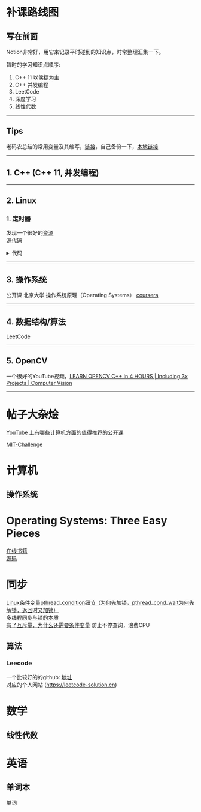 # 补课路线图

## 写在前面
Notion非常好，用它来记录平时碰到的知识点，时常整理汇集一下。

暂时的学习知识点顺序:<br>
1. C++ 11 以侯捷为主
2. C++ 并发编程
3. LeetCode
4. 深度学习
5. 线性代数

*****

## Tips
老码农总结的常用变量及其缩写，[链接](https://zhuanlan.zhihu.com/p/395995314)，自己备份一下，[本地链接](tips/abbr.md)
*****

## 1. C++ (C++ 11, 并发编程)

*****

## 2. Linux

### 1. 定时器

发现一个很好的[资源](http://www.ilovecpp.com/2019/01/16/timer/#more)<br>
[源代码](https://gist.github.com/baixiangcpp/b2199f1f1c7108f22f47d2ca617f6960)

<details>
<summary>代码</summary>
<pre>
<code>
int dispatch()
{
    ...
    TimerManager tm;
    tm.addTimer(1000, []() { std::cout << "hello world" << std::endl; }, NULL);
    tm.addTimer(5000, []() { std::cout << "hello baixiancpp" << std::endl; }, NULL);
    for(;;)
    {
        int ret = epoll_wait(epollfd,events,events_num,tm.getRecentTimeout());
        tm.takeAllTimeout();
    }
    ...
}
</code>
</pre>
</details>



***

## 3. 操作系统


公开课 北京大学 操作系统原理（Operating Systems） [coursera](https://www.coursera.org/learn/os-pku/home/welcome)

***
## 4. 数据结构/算法
LeetCode

*** 
## 5. OpenCV
一个很好的YouTube视频，[LEARN OPENCV C++ in 4 HOURS | Including 3x Projects | Computer Vision](https://www.youtube.com/watch?v=2FYm3GOonhk)


*****

# 帖子大杂烩

[YouTube 上有哪些计算机方面的值得推荐的公开课](https://www.zhihu.com/question/49071324)

[MIT-Challenge](https://chenyuxiaodhr.github.io/zh-CN/CS-Learning/MIT-Challenge/)

# 计算机

## 操作系统



# Operating Systems: Three Easy Pieces
[在线书籍](http://pages.cs.wisc.edu/~remzi/OSTEP/)<br>
[源码](https://github.com/remzi-arpacidusseau/ostep-code)

# 同步
[Linux条件变量pthread_condition细节（为何先加锁，pthread_cond_wait为何先解锁，返回时又加锁）](https://blog.csdn.net/shichao1470/article/details/89856443) <br>
[多线程同步与锁的本质](https://steemit.com/cn-programming/@cifer/7t9mdm) <br>
[有了互斥量，为什么还需要条件变量](https://www.cnblogs.com/liuchengchuxiao/p/4332197.html)  防止不停查询，浪费CPU <br>
## 算法

### Leecode

一个比较好的的github: [地址](https://github.com/azl397985856/leetcode) <br>
对应的个人网站 (https://leetcode-solution.cn)

# 数学

## 线性代数

# 英语

## 单词本

单词

